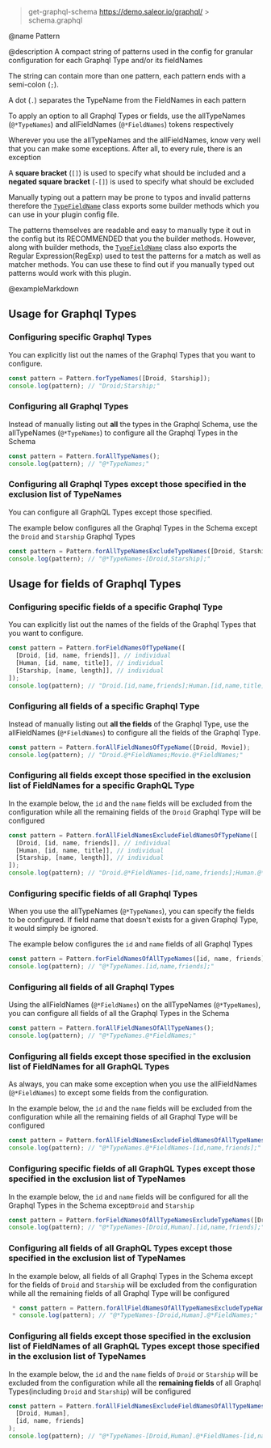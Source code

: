 > get-graphql-schema https://demo.saleor.io/graphql/ > schema.graphql

@name Pattern

@description A compact string of patterns used in the config for granular configuration for each Graphql Type and/or its fieldNames

The string can contain more than one pattern, each pattern ends with a semi-colon (`;`).

A dot (`.`) separates the TypeName from the FieldNames in each pattern

To apply an option to all Graphql Types or fields, use the allTypeNames (`@*TypeNames`) and allFieldNames (`@*FieldNames`) tokens respectively

Wherever you use the allTypeNames and the allFieldNames, know very well that you can make some exceptions. After all, to every rule, there is an exception

A **square bracket** (`[]`) is used to specify what should be included and a **negated square bracket** (`-[]`) is used to specify what should be excluded

Manually typing out a pattern may be prone to typos and invalid patterns therefore the [`TypeFieldName`]() class exports some builder methods which you can use in your plugin config file.

The patterns themselves are readable and easy to manually type it out in the config but its RECOMMENDED that you the builder methods. However, along with builder methods, the [`TypeFieldName`]() class also exports the Regular Expression(RegExp) used to test the patterns for a match as well as matcher methods. You can use these to find out if you manually typed out patterns would work with this plugin.

@exampleMarkdown

## Usage for Graphql Types

### Configuring specific Graphql Types

You can explicitly list out the names of the Graphql Types that you want to configure.

```ts
const pattern = Pattern.forTypeNames([Droid, Starship]);
console.log(pattern); // "Droid;Starship;"
```

### Configuring all Graphql Types

Instead of manually listing out **all** the types in the Graphql Schema, use the allTypeNames (`@*TypeNames`) to configure all the Graphql Types in the Schema

```ts
const pattern = Pattern.forAllTypeNames();
console.log(pattern); // "@*TypeNames;"
```

### Configuring all Graphql Types except those specified in the exclusion list of TypeNames

You can configure all GraphQL Types except those specified.

The example below configures all the Graphql Types in the Schema except the `Droid` and `Starship` Graphql Types

```ts
const pattern = Pattern.forAllTypeNamesExcludeTypeNames([Droid, Starship]);
console.log(pattern); // "@*TypeNames-[Droid,Starship];"
```

## Usage for fields of Graphql Types

### Configuring specific fields of a specific Graphql Type

You can explicitly list out the names of the fields of the Graphql Types that you want to configure.

```ts
const pattern = Pattern.forFieldNamesOfTypeName([
  [Droid, [id, name, friends]], // individual
  [Human, [id, name, title]], // individual
  [Starship, [name, length]], // individual
]);
console.log(pattern); // "Droid.[id,name,friends];Human.[id,name,title];Starship.[name,length];"
```

### Configuring all fields of a specific Graphql Type

Instead of manually listing out **all the fields** of the Graphql Type, use the allFieldNames (`@*FieldNames`) to configure all the fields of the Graphql Type.

```ts
const pattern = Pattern.forAllFieldNamesOfTypeName([Droid, Movie]);
console.log(pattern); // "Droid.@*FieldNames;Movie.@*FieldNames;"
```

### Configuring all fields except those specified in the exclusion list of FieldNames for a specific GraphQL Type

In the example below, the `id` and the `name` fields will be excluded from the configuration while all the remaining fields of the `Droid` Graphql Type will be configured

```ts
const pattern = Pattern.forAllFieldNamesExcludeFieldNamesOfTypeName([
  [Droid, [id, name, friends]], // individual
  [Human, [id, name, title]], // individual
  [Starship, [name, length]], // individual
]);
console.log(pattern); // "Droid.@*FieldNames-[id,name,friends];Human.@*FieldNames-[id,name,title];Starship.@*FieldNames-[name,length];"
```

### Configuring specific fields of all Graphql Types

When you use the allTypeNames (`@*TypeNames`), you can specify the fields to be configured. If field name that doesn't exists for a given Graphql Type, it would simply be ignored.

The example below configures the `id` and `name` fields of all Graphql Types

```ts
const pattern = Pattern.forFieldNamesOfAllTypeNames([id, name, friends]);
console.log(pattern); // "@*TypeNames.[id,name,friends];"
```

### Configuring all fields of all Graphql Types

Using the allFieldNames (`@*FieldNames`) on the allTypeNames (`@*TypeNames`), you can configure all fields of all the Graphql Types in the Schema

```ts
const pattern = Pattern.forAllFieldNamesOfAllTypeNames();
console.log(pattern); // "@*TypeNames.@*FieldNames;"
```

### Configuring all fields except those specified in the exclusion list of FieldNames for all GraphQL Types

As always, you can make some exception when you use the allFieldNames (`@*FieldNames`) to except some fields from the configuration.

In the example below, the `id` and the `name` fields will be excluded from the configuration while all the remaining fields of all Graphql Type will be configured

```ts
const pattern = Pattern.forAllFieldNamesExcludeFieldNamesOfAllTypeNames([id, name, friends]);
console.log(pattern); // "@*TypeNames.@*FieldNames-[id,name,friends];"
```

### Configuring specific fields of all GraphQL Types except those specified in the exclusion list of TypeNames

In the example below, the `id` and `name` fields will be configured for all the Graphql Types in the Schema except`Droid` and `Starship`

```ts
const pattern = Pattern.forFieldNamesOfAllTypeNamesExcludeTypeNames([Droid, Human], [id, name, friends]);
console.log(pattern); // "@*TypeNames-[Droid,Human].[id,name,friends];"
```

### Configuring all fields of all GraphQL Types except those specified in the exclusion list of TypeNames

In the example below, all fields of all Graphql Types in the Schema except for the fields of `Droid` and `Starship` will be excluded from the configuration while all the remaining fields of all Graphql Type will be configured

```ts
 * const pattern = Pattern.forAllFieldNamesOfAllTypeNamesExcludeTypeNames([Droid, Human]);
 * console.log(pattern); // "@*TypeNames-[Droid,Human].@*FieldNames;"
```

### Configuring all fields except those specified in the exclusion list of FieldNames of all GraphQL Types except those specified in the exclusion list of TypeNames

In the example below, the `id` and the `name` fields of `Droid` or `Starship` will be excluded from the configuration while all the **remaining fields** of all Graphql Types(including `Droid` and `Starship`) will be configured

```ts
const pattern = Pattern.forAllFieldNamesExcludeFieldNamesOfAllTypeNamesExcludeTypeNames(
  [Droid, Human],
  [id, name, friends]
);
console.log(pattern); // "@*TypeNames-[Droid,Human].@*FieldNames-[id,name,friends];"
```
